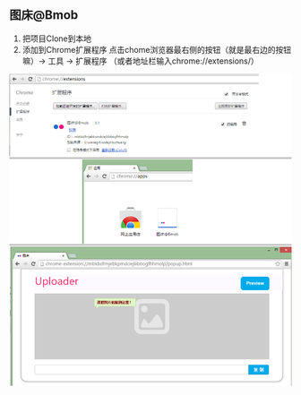 ## 图床@Bmob

1. 把项目Clone到本地
2. 添加到Chrome扩展程序
	点击chome浏览器最右侧的按钮（就是最右边的按钮嘛）-> 工具 -> 扩展程序 （或者地址栏输入chrome://extensions/）

![](image/usage.png)
